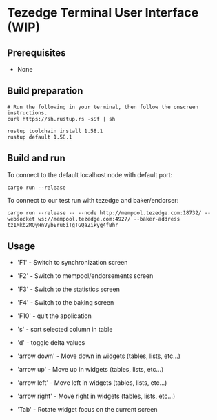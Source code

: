 # Tezedge Terminal User Interface (WIP)

## Prerequisites

- None

## Build preparation

```
# Run the following in your terminal, then follow the onscreen instructions.
curl https://sh.rustup.rs -sSf | sh
```

```
rustup toolchain install 1.58.1
rustup default 1.58.1
```



## Build and run

To connect to the default localhost node with default port:

```
cargo run --release
```

To connect to our test run with tezedge and baker/endorser:
```
cargo run --release -- --node http://mempool.tezedge.com:18732/ --websocket ws://mempool.tezedge.com:4927/ --baker-address tz1Mkb2MQyHnVybEru6iTgTGQaZikyg4fBhr
```

## Usage

- \'F1\' - Switch to synchronization screen
- \'F2\' - Switch to mempool/endorsements screen
- \'F3\' - Switch to the statistics screen
- \'F4\' - Switch to the baking screen

- \'F10\' - quit the application
- \'s\' - sort selected column in table
- \'d\' - toggle delta values

- \'arrow down\' - Move down in widgets (tables, lists, etc...)
- \'arrow up\' - Move up in widgets (tables, lists, etc...)
- \'arrow left\' - Move left in widgets (tables, lists, etc...)
- \'arrow right\' - Move right in widgets (tables, lists, etc...)

- \'Tab\' - Rotate widget focus on the current screen